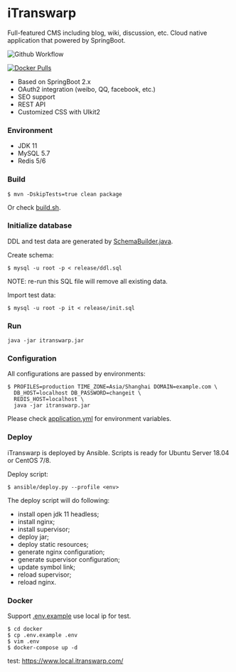 # iTranswarp

Full-featured CMS including blog, wiki, discussion, etc. Cloud native application that powered by SpringBoot.

![Github Workflow](https://github.com/michaelliao/warpdb/actions/workflows/maven.yml/badge.svg)

[![Docker Pulls](https://img.shields.io/docker/pulls/michaelliao/itranswarp?color=%2334D058&style=plastic)](https://hub.docker.com/repository/docker/michaelliao/itranswarp)

* Based on SpringBoot 2.x
* OAuth2 integration (weibo, QQ, facebook, etc.)
* SEO support
* REST API
* Customized CSS with UIkit2

### Environment

- JDK 11
- MySQL 5.7
- Redis 5/6

### Build

```
$ mvn -DskipTests=true clean package
```

Or check [build.sh](build.sh).

### Initialize database

DDL and test data are generated by [SchemaBuilder.java](src/main/java/com/itranswarp/SchemaBuilder.java).

Create schema:

```
$ mysql -u root -p < release/ddl.sql
```

NOTE: re-run this SQL file will remove all existing data.

Import test data:

```
$ mysql -u root -p it < release/init.sql
```

### Run

```
java -jar itranswarp.jar
```

### Configuration

All configurations are passed by environments:

```
$ PROFILES=production TIME_ZONE=Asia/Shanghai DOMAIN=example.com \
  DB_HOST=localhost DB_PASSWORD=changeit \
  REDIS_HOST=localhost \
  java -jar itranswarp.jar
```

Please check [application.yml](src/main/resources/application.yml) for environment variables.

### Deploy

iTranswarp is deployed by Ansible. Scripts is ready for Ubuntu Server 18.04 or CentOS 7/8.

Deploy script:

```
$ ansible/deploy.py --profile <env>
```

The deploy script will do following:

- install open jdk 11 headless;
- install nginx;
- install supervisor;
- deploy jar;
- deploy static resources;
- generate nginx configuration;
- generate supervisor configuration;
- update symbol link;
- reload supervisor;
- reload nginx.

### Docker

Support [.env.example](docker/.env.example) use local ip for test. 
```
$ cd docker
$ cp .env.example .env
$ vim .env
$ docker-compose up -d
```
test:
https://www.local.itranswarp.com/

